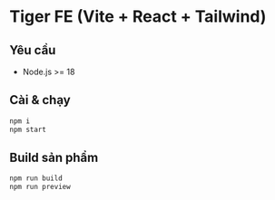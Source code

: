 # Tiger FE (Vite + React + Tailwind)

## Yêu cầu
- Node.js >= 18

## Cài & chạy
```bash
npm i
npm start
```

## Build sản phẩm
```bash
npm run build
npm run preview
```
